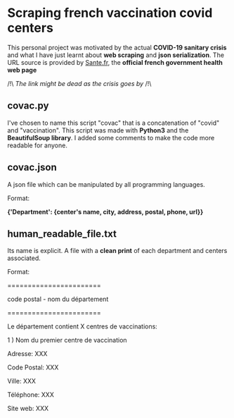 # Scraping french vaccination covid centers

This personal project was motivated by the actual **COVID-19 sanitary crisis** and what I have just learnt about **web scraping** and **json serialization**.
The URL source is provided by [Sante.fr](https://www.sante.fr/cf/centres-vaccination-covid.html), the **official french government health web page**

/!\ *The link might be dead as the crisis goes by* /!\
## covac.py
I've chosen to name this script "covac" that is a concatenation of "covid" and "vaccination".
This script was made with **Python3** and the **BeautifulSoup library**.
I added some comments to make the code more readable for anyone.

## covac.json
A json file which can be manipulated by all programming languages.

Format:

**{'Department': {center's name, city, address, postal, phone, url}}**

## human_readable_file.txt
Its name is explicit. A file with a **clean print** of each department and centers associated.

Format:

=======================

 code postal - nom du département 
 
=======================


  Le département contient X centres de vaccinations:

 1 )	Nom du premier centre de vaccination

Adresse:	XXX

Code Postal:	XXX

Ville:		XXX

Téléphone:	XXX

Site web:	XXX

